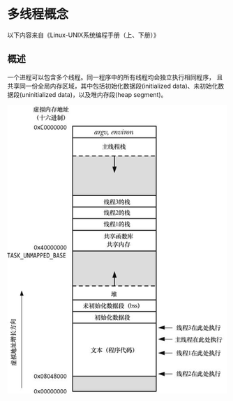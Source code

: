 # 多线程概念

以下内容来自《Linux-UNIX系统编程手册（上、下册）》

## 概述

一个进程可以包含多个线程。同一程序中的所有线程均会独立执行相同程序， 且共享同一份全局内存区域，其中包括初始化数据段(initialized data)、未初始化数据段(uninitialized data)，以及堆内存段(heap segment)。

![four-thread-memory](../images/chapter3/four-thread-memory.png)

